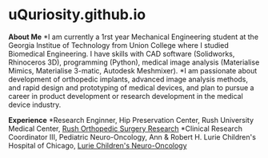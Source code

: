 # uQuriosity.github.io

**About Me**
*I am currently a 1rst year Mechanical Engineering student at the Georgia Institue of Technology from Union College where I studied Biomedical Engineering. I have skills with CAD software (Solidworks, Rhinoceros 3D), programming (Python), medical image analysis (Materialise Mimics, Materialise 3-matic, Autodesk Meshmixer).
*I am passionate about development of orthopedic implants, advanced image analysis methods, and rapid design and prototyping of medical devices, and plan to pursue a career in product development or research development in the medical device industry. 

**Experience**
*Research Enginner, Hip Preservation Center, Rush University Medical Center, [Rush Orthopedic Surgery Research](https://www.rushu.rush.edu/research/departmental-research/orthopedic-surgery-research)
*Clinical Research Coordinator III, Pediatric Neuro-Oncology, Ann & Robert H. Lurie Children's Hospital of Chicago, [Lurie Children's Neuro-Oncology](https://www.luriechildrens.org/en/specialties-conditions/pediatric-brain-tumors/specialists/)

